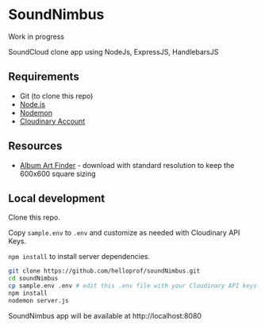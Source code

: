 # SoundNimbus
Work in progress

SoundCloud clone app using NodeJs, ExpressJS, HandlebarsJS

## Requirements
- Git (to clone this repo)
- [Node.js](https://nodejs.org/)
- [Nodemon](https://nodemon.io/)
- [Cloudinary Account](https://cloudinary.com/)

## Resources
- [Album Art Finder](https://bendodson.com/projects/itunes-artwork-finder/) - download with standard resolution to keep the 600x600 square sizing

## Local development
Clone this repo.

Copy `sample.env` to `.env` and customize as needed with Cloudinary API Keys.

`npm install` to install server dependencies.

```bash
git clone https://github.com/helloprof/soundNimbus.git
cd soundNimbus
cp sample.env .env # edit this .env file with your Cloudinary API keys
npm install
nodemon server.js
```

SoundNimbus app will be available at http://localhost:8080
